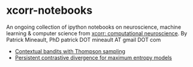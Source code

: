 # xcorr-notebooks
An ongoing collection of ipython notebooks on neuroscience, machine learning & computer science from [xcorr: computational neuroscience](https://xcorr.net). 
By Patrick Mineault, PhD
patrick DOT mineault AT gmail DOT com

  * [Contextual bandits with Thompson sampling](https://github.com/patrickmineault/xcorr-notebooks/blob/master/Contextual%20bandits%20with%20Thompson%20sampling.ipynb)
  * [Persistent contrastive divergence for maximum entropy models](https://github.com/patrickmineault/pmtk3/blob/master/python/demos/maxEntPersistentContrastiveDivergence.ipynb)
